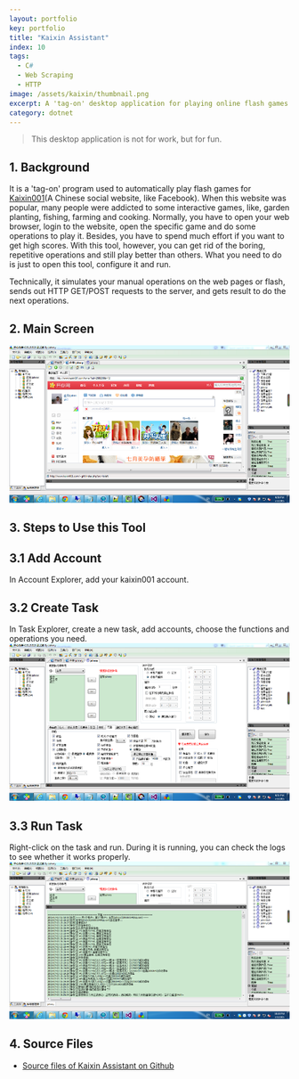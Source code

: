 ```yaml
---
layout: portfolio
key: portfolio
title: "Kaixin Assistant"
index: 10
tags:
  - C#
  - Web Scraping
  - HTTP
image: /assets/kaixin/thumbnail.png
excerpt: A 'tag-on' desktop application for playing online flash games automatically.
category: dotnet
---
```


> This desktop application is not for work, but for fun.

## 1. Background
It is a 'tag-on' program used to automatically play flash games for [Kaixin001](http://www.kaixin001.com/ "Kaixin001")(A Chinese social website, like Facebook). When this website was popular, many people were addicted to some interactive games, like, garden planting, fishing, farming and cooking. Normally, you have to open your web browser, login to the website, open the specific game and do some operations to play it. Besides, you have to spend much effort if you want to get high scores. With this tool, however, you can get rid of the boring, repetitive operations and still play better than others. What you need to do is just to open this tool, configure it and run.

Technically, it simulates your manual operations on the web pages or flash, sends out HTTP GET/POST requests to the server, and gets result to do the next operations.  

## 2. Main Screen
![kaixin](/assets/kaixin/full.png "kaixin")  

## 3. Steps to Use this Tool
## 3.1 Add Account
In Account Explorer, add your kaixin001 account.  
## 3.2 Create Task
In Task Explorer, create a new task, add accounts, choose the functions and operations you need.  
![task](/assets/kaixin/task.png "task")
## 3.3 Run Task
Right-click on the task and run. During it is running, you can check the logs to see whether it works properly.
![running](/assets/kaixin/running.png "running")  

## 4. Source Files
* [Source files of Kaixin Assistant on Github](https://github.com/jojozhuang/Portfolio/tree/master/KaixinAssistant)
